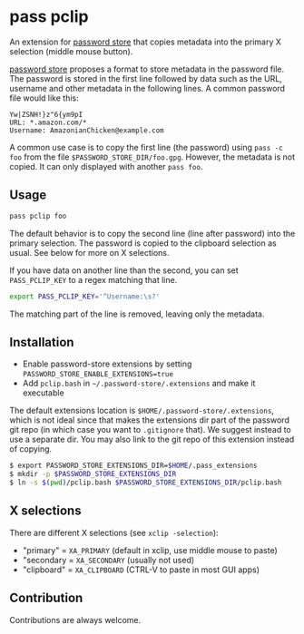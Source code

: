 # pass pclip

An extension for [password store](https://www.passwordstore.org/) that copies
metadata into the primary X selection (middle mouse button). 

[password store](https://www.passwordstore.org/) proposes a format to store
metadata in the password file. The password is stored in the first line
followed by data such as the URL, username and other metadata in the following
lines. A common password file would like this:

```
Yw|ZSNH!}z"6{ym9pI
URL: *.amazon.com/*
Username: AmazonianChicken@example.com
```

A common use case is to copy the first line (the password) using `pass -c
foo` from the file `$PASSWORD_STORE_DIR/foo.gpg`. However, the metadata is not
copied. It can only displayed with another `pass foo`.

## Usage

```sh
pass pclip foo
```
The default behavior is to copy the second line (line after password) into the
primary selection. The password is
copied to the clipboard selection as usual. See below for more on X selections.

If you have data on another line than the second, you can set `PASS_PCLIP_KEY`
to a regex matching that line.

```sh
export PASS_PCLIP_KEY='^Username:\s?'
```

The matching part of the line is removed, leaving only the metadata.

## Installation

- Enable password-store extensions by setting ``PASSWORD_STORE_ENABLE_EXTENSIONS=true``
- Add `pclip.bash` in `~/.password-store/.extensions` and make it executable

The default extensions location is `$HOME/.password-store/.extensions`, which
is not ideal since that makes the extensions dir part of the password git repo
(in which case you want to `.gitignore` that). We suggest instead to use a
separate dir. You may also link to the git repo of this extension instead of
copying.

```sh
$ export PASSWORD_STORE_EXTENSIONS_DIR=$HOME/.pass_extensions
$ mkdir -p $PASSWORD_STORE_EXTENSIONS_DIR
$ ln -s $(pwd)/pclip.bash $PASSWORD_STORE_EXTENSIONS_DIR/pclip.bash 
```

## X selections

There are different X selections (see `xclip -selection`):

* "primary" = `XA_PRIMARY` (default in xclip, use middle mouse to paste)
* "secondary = `XA_SECONDARY` (usually not used)
* "clipboard" = `XA_CLIPBOARD` (CTRL-V to paste in most GUI apps)

## Contribution

Contributions are always welcome.

